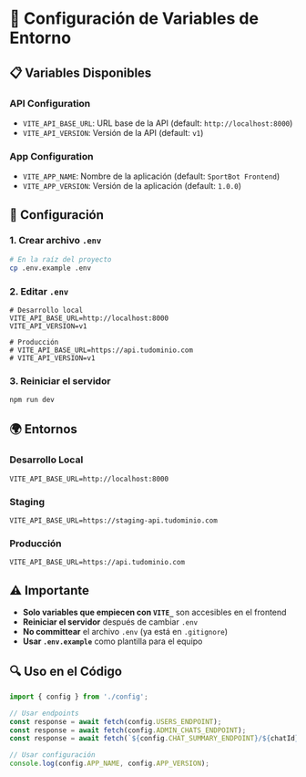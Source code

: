 # 🚀 Configuración de Variables de Entorno

## 📋 **Variables Disponibles**

### **API Configuration**
- `VITE_API_BASE_URL`: URL base de la API (default: `http://localhost:8000`)
- `VITE_API_VERSION`: Versión de la API (default: `v1`)

### **App Configuration**
- `VITE_APP_NAME`: Nombre de la aplicación (default: `SportBot Frontend`)
- `VITE_APP_VERSION`: Versión de la aplicación (default: `1.0.0`)

## 🔧 **Configuración**

### **1. Crear archivo `.env`**
```bash
# En la raíz del proyecto
cp .env.example .env
```

### **2. Editar `.env`**
```env
# Desarrollo local
VITE_API_BASE_URL=http://localhost:8000
VITE_API_VERSION=v1

# Producción
# VITE_API_BASE_URL=https://api.tudominio.com
# VITE_API_VERSION=v1
```

### **3. Reiniciar el servidor**
```bash
npm run dev
```

## 🌍 **Entornos**

### **Desarrollo Local**
```env
VITE_API_BASE_URL=http://localhost:8000
```

### **Staging**
```env
VITE_API_BASE_URL=https://staging-api.tudominio.com
```

### **Producción**
```env
VITE_API_BASE_URL=https://api.tudominio.com
```

## ⚠️ **Importante**

- **Solo variables que empiecen con `VITE_`** son accesibles en el frontend
- **Reiniciar el servidor** después de cambiar `.env`
- **No committear** el archivo `.env` (ya está en `.gitignore`)
- **Usar `.env.example`** como plantilla para el equipo

## 🔍 **Uso en el Código**

```typescript
import { config } from './config';

// Usar endpoints
const response = await fetch(config.USERS_ENDPOINT);
const response = await fetch(config.ADMIN_CHATS_ENDPOINT);
const response = await fetch(`${config.CHAT_SUMMARY_ENDPOINT}/${chatId}/summary`);

// Usar configuración
console.log(config.APP_NAME, config.APP_VERSION);
```
